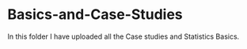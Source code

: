 # Basics-and-Case-Studies

In this folder I have uploaded all the Case studies and Statistics Basics.